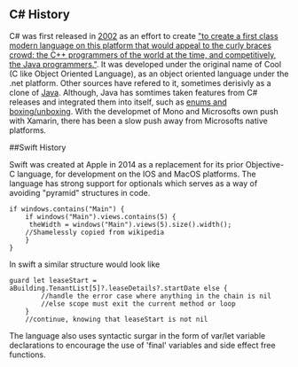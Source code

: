 ## C# History

C# was first released in [2002](http://www.ecma-international.org/publications/files/ECMA-ST-WITHDRAWN/ECMA-334,%202nd%20edition,%20December%202002.pdf) as an effort to create ["to create a first class modern language on this platform that would appeal to the curly braces crowd: the C++ programmers of the world at the time, and competitively, the Java programmers."](http://www.computerworld.com.au/article/261958/-z_programming_languages_c). It was developed under the original name of Cool (C like Object Oriented Language), as an object oriented language under the .net platform.  Other sources have refered to it, sometimes derisivly as a clone of [Java](https://www.cnet.com/news/why-microsofts-c-isnt/). Although, Java has somtimes taken features from C# releases and integrated them into itself, such as [enums and boxing/unboxing](http://www.barrycornelius.com/papers/java5/onefile/#body.1_div1.1).  With the developmet of Mono and Microsofts own push with Xamarin, there has been a slow push away from Microsofts native platforms.

##Swift History

Swift was created at Apple in 2014 as a replacement for its prior Objective-C language, for development on the IOS and MacOS platforms. The language has strong support for optionals which serves as a way of avoiding "pyramid" structures in code.

~~~~
if windows.contains("Main") {
    if windows("Main").views.contains(5) {  
     theWidth = windows("Main").views(5).size().width();
    //Shamelessly copied from wikipedia 
	}
}
~~~~

In swift a similar structure would look like

~~~~
guard let leaseStart = aBuilding.TenantList[5]?.leaseDetails?.startDate else {
        //handle the error case where anything in the chain is nil
        //else scope must exit the current method or loop
    }
    //continue, knowing that leaseStart is not nil
~~~~

The language also uses syntactic surgar in the form of var/let variable declarations to encourage the use of 'final' variables and side effect free functions.